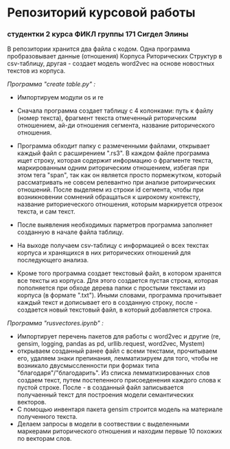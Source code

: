 # Репозиторий курсовой работы
### студентки 2 курса ФИКЛ группы 171 Сигдел Элины


В репозитории хранится два файла с кодом. Одна программа пробразовывает данные (отношения) Корпуса Риторических Структур в csv-таблицу, другая - создает модель word2vec на основе новостных текстов из корпуса.

*Программа "create table.py" :*
* Импортируем модули os и re
* Сначала программа создает таблицу с 4 колонками: путь к файлу (номер текста), фрагмент текста отмеченный риторическим отношением, ай-ди отношения сегмента, название риторического отношения.
* Программа обходит папку с размеченными файлами, открывает каждый файл с расширением ".rs3". В каждом файле программа ищет строку, которая содержит информацию о фрагменте текста, маркированным одним риторическим отношением, избегая при этом тега "span", так как он является просто пормежутком, который рассматривать не совсем релевантно при анализе ритоирических отношений. После выделяем из строки id сегмента, чтобы при возникновении сомнений обращаться к широкому контексту, название риториеческого отношения, которым маркируется отрезок текста, и сам текст.
* После выявления необходимых парметров программа заполняет созданную в начале файла таблицу.
* На выходе получаем csv-таблицу с информацией о всех текстах корпуса и хранящихся в них риторических отношений для последующего анализа.

* Кроме того программа создает текстовый файл, в котором хранятся все тексты из корпуса. Для этого создается пустая строка, которая пополняется при обходе дерева папки с простыми текстами из корпуса (в формате ".txt"). Иными словами, программа прочитывает каждый текст и дописывает его в созданную строку, после - создается новый текстовый файл, в который добавляется строка.


*Программа "rusvectores.ipynb" :*
* Импортирует перечень пакетов для работы с word2vec и другие (re, gensim, logging, pandas as pd, urllib.request, word2vec, Mystem)
* открываем созданный ранее файл с всеми текстами, прочитываем его, удаляем знаки препинания, лемматизируем для того, чтобы не возникало двусмыссленности при формах типа "благодаря"/"благодарить". Из списка лемматизированных слов создаем текст, путем постепенного присоеденения каждого слова к пустой строке. После - в созданный файл записывается получаенный текст для построения модели семантических векторов.
* C помощью инвентаря пакета gensim строится модель на материале полученного текста.
* Делаем запросы в модели в соотвествии с выделенными маркерами риторического отношения и находим первые 10 похожих по векторам слов. 
